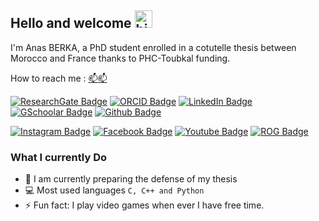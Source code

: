 ## Hello and welcome <img src="https://user-images.githubusercontent.com/1303154/88677602-1635ba80-d120-11ea-84d8-d263ba5fc3c0.gif" width="28px" height="28px" alt="hi">

I'm Anas BERKA, a PhD student enrolled in a cotutelle thesis between Morocco and France thanks to PHC-Toubkal funding.

How to reach me : [:mailbox:](mailto:anas.berka@insa-cvl.fr)[:mailbox:](mailto:anas.berka@edu.uiz.ac.ma)

[![ResearchGate Badge](https://img.shields.io/badge/Anas--Berka-%2300CCBB?logo=researchgate&logoColor=white)](https://www.researchgate.net/profile/Anas-Berka)
[![ORCID Badge](https://img.shields.io/badge/Anas%20Berka-%23A6CE39?logo=orcid&logoColor=white)](https://orcid.org/0000-0002-6282-3972)
[![LinkedIn Badge](https://img.shields.io/badge/Anas%20Berka-%230A66C2?logo=linkedin&logoColor=white)](https://www.linkedin.com/in/berka-anas/)
[![GSchoolar Badge](https://img.shields.io/badge/Anas%20Berka-%234285F4?logo=googlescholar&logoColor=white)](https://scholar.google.fr/citations?hl=en&user=PfDGzbUAAAAJ&authuser=1)
[![Github Badge](https://img.shields.io/badge/AnasBerka-%23181717?logo=github&logoColor=white)](https://github.com/AnasBerka)


[![Instagram Badge](https://img.shields.io/badge/Anas%20Berka-%23E4405F?logo=instagram&logoColor=white)](https://www.instagram.com/anas_berka/)
[![Facebook Badge](https://img.shields.io/badge/Anas%20Berka-%231877F2?logo=facebook&logoColor=white&link=https%3A%2F%2Fwww.facebook.com%2Fberka.anas%2F)](https://www.facebook.com/berka.anas/)
[![Youtube Badge](https://img.shields.io/badge/Cj%20IGX-%23FF0000?logo=youtube&logoColor=white)](https://youtube.com/@cjigx)
[![ROG Badge](https://img.shields.io/badge/Cj%20Baneraska-%23FF0029?logo=republicofgamers&logoColor=white)](#)


### What I currently Do

- 🔭 I am currently preparing the defense of my thesis 
- :computer: Most used languages `C, C++ and Python`
- ⚡ Fun fact: I play video games when ever I have free time.

